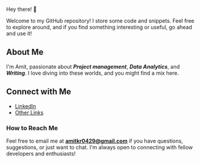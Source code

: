 Hey there! 👋

Welcome to my GitHub repository! 
I store some code and snippets. Feel free to explore around, and if you find something interesting or useful, go ahead and use it!

## About Me

I'm Amit, passionate about **_Project management_**, **_Data Analytics_**, and **_Writing_**. I love diving into these worlds, and you might find a mix here.

## Connect with Me

- [LinkedIn](https://www.linkedin.com/in/amitkr209)
- [Other Links](https://linktr.ee/amitkr209)

### How to Reach Me

Feel free to email me at **amitkr0429@gmail.com** if you have questions, suggestions, or just want to chat.
I'm always open to connecting with fellow developers and enthusiasts!
